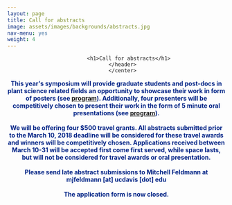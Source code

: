 ```yaml
---
layout: page
title: Call for abstracts
image: assets/images/backgrounds/abstracts.jpg
nav-menu: yes
weight: 4
---
```


<!-- Main -->
<div id="main" class="alt">

<!-- One -->
<section id="one">
	<div class="inner">
		<center>
		<header class="major">

			<h1>Call for abstracts</h1>
		</header>
		</center>

<!-- Content -->
<b style="color:#002285;">This year's symposium will provide <b>graduate students and post-docs in plant science related fields</b> an opportunity to showcase their work in form of <b>posters</b> (see <a href="/program.html">program</a>). Additionally, four presenters will be competitively chosen to present their work in the form of 5 minute <b>oral presentations</b> (see <a href="/program.html">program</a>). 
<br><br>
We will be offering <b>four $500 travel grants</b>. All abstracts submitted prior to the March 10, 2018 deadline will be considered for these travel awards and winners will be competitively chosen. Applications received between <b>March 10-31</b> will be accepted first come first served, while space lasts, but will not be considered for travel awards or oral presentation.
<br><br>
Please send late abstract submissions to Mitchell Feldmann at mjfeldmann [at] ucdavis [dot] edu
<br><br>
The application form is now <b>closed</b>.


